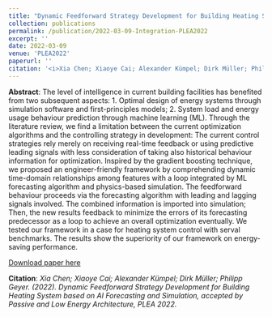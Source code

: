 ```yaml
---
title: "Dynamic Feedforward Strategy Development for Building Heating System based on AI Forecasting and Simulation"
collection: publications
permalink: /publication/2022-03-09-Integration-PLEA2022
excerpt: ''
date: 2022-03-09
venue: 'PLEA2022'
paperurl: ''
citation: '<i>Xia Chen; Xiaoye Cai; Alexander Kümpel; Dirk Müller; Philipp Geyer. (2022). Dynamic Feedforward Strategy Development for Building Heating System based on AI Forecasting and Simulation, accepted by Passive and Low Energy Architecture, PLEA 2022.</i>'
---
```


**Abstract**: The level of intelligence in current building facilities has benefited from two subsequent aspects: 1. Optimal design of energy systems through simulation software and first-principles models; 2. System load and energy usage behaviour prediction through machine learning (ML). Through the literature review, we find a limitation between the current optimization algorithms and the controlling strategy in development: The current control strategies rely merely on receiving real-time feedback or using predictive leading signals with less consideration of taking also historical behaviour information for optimization. Inspired by the gradient boosting technique, we proposed an engineer-friendly framework by comprehending dynamic time-domain relationships among features with a loop integrated by ML forecasting algorithm and physics-based simulation. The feedforward behaviour proceeds via the forecasting algorithm with leading and lagging signals involved. The combined information is imported into simulation; Then, the new results feedback to minimize the errors of its forecasting predecessor as a loop to achieve an overall optimization eventually. We tested our framework in a case for heating system control with serval benchmarks. The results show the superiority of our framework on energy-saving performance.

[Download paper here]()

**Citation**:<i> Xia Chen; Xiaoye Cai; Alexander Kümpel; Dirk Müller; Philipp Geyer. (2022). Dynamic Feedforward Strategy Development for Building Heating System based on AI Forecasting and Simulation, accepted by Passive and Low Energy Architecture, PLEA 2022.</i>
